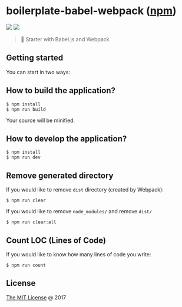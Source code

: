 # boilerplate-babel-webpack ([npm](https://www.npmjs.com/package/boilerplate-babel-webpack))

![](https://badge.fury.io/js/boilerplate-babel-webpack.svg)
![](https://img.shields.io/npm/dt/boilerplate-babel-webpack.svg)

> :fork_and_knife: Starter with Babel.js and Webpack

## Getting started

You can start in two ways:

## How to build the application?

```
$ npm install
$ npm run build
```

Your source will be minified.

## How to develop the application?

```
$ npm install
$ npm run dev
```

## Remove generated directory

If you would like to remove `dist` directory (created by Webpack):

```
$ npm run clear
```

If you would like to remove `node_modules/` and remove `dist/`

```
$ npm run clear:all
```

## Count LOC (Lines of Code)

If you would like to know how many lines of code you write:

```
$ npm run count
```

## License

[The MIT License](http://piecioshka.mit-license.org) @ 2017
